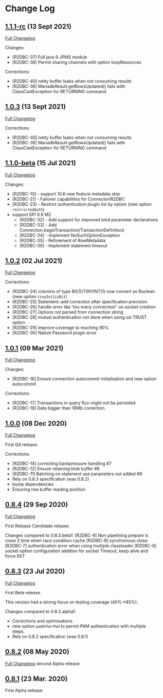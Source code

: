 # Change Log

## [1.1.1-rc](https://github.com/mariadb-corporation/mariadb-connector-r2dbc/tree/1.1.1) (13 Sept 2021)
[Full Changelog](https://github.com/mariadb-corporation/mariadb-connector-r2dbc/compare/1.1.0...1.1.1)

Changes:
* [R2DBC-37] Full java 9 JPMS module
* [R2DBC-38] Permit sharing channels with option loopResources

Corrections:
* [R2DBC-40] netty buffer leaks when not consuming results
* [R2DBC-39] MariadbResult.getRowsUpdated() fails with ClassCastException for RETURNING command

## [1.0.3](https://github.com/mariadb-corporation/mariadb-connector-r2dbc/tree/1.0.3) (13 Sept 2021)
[Full Changelog](https://github.com/mariadb-corporation/mariadb-connector-r2dbc/compare/1.0.2...1.0.3)

Corrections:
* [R2DBC-40] netty buffer leaks when not consuming results
* [R2DBC-39] MariadbResult.getRowsUpdated() fails with ClassCastException for RETURNING command

## [1.1.0-beta](https://github.com/mariadb-corporation/mariadb-connector-r2dbc/tree/1.1.0-beta) (15 Jul 2021)
[Full Changelog](https://github.com/mariadb-corporation/mariadb-connector-r2dbc/compare/1.0.2...1.1.0-beta)

Changes:
* [R2DBC-10] - support 10.6 new feature metadata skip
* [R2DBC-21] - Failover capabilities for Connector/R2DBC
* [R2DBC-23] - Restrict authentication plugin list by option  (new option `restrictedAuth`)
* support SPI 0.9 M2
  * [R2DBC-32] - Add support for improved bind parameter declarations
  * [R2DBC-33] - Add Connection.beginTransaction(TransactionDefinition)
  * [R2DBC-34] - implement NoSuchOptionException
  * [R2DBC-35] - Refinement of RowMetadata
  * [R2DBC-36] - Implement statement timeout
  
## [1.0.2](https://github.com/mariadb-corporation/mariadb-connector-r2dbc/tree/1.0.2) (02 Jul 2021)
[Full Changelog](https://github.com/mariadb-corporation/mariadb-connector-r2dbc/compare/1.0.1...1.0.2)

Corrections:
* [R2DBC-24] columns of type Bit(1)/TINYINT(1) now convert as Boolean (new option `tinyInt1isBit`)
* [R2DBC-25] Statement::add correction after specification precision
* [R2DBC-26] handle error like 'too many connection" on socket creation
* [R2DBC-27] Options not parsed from connection string
* [R2DBC-28] mutual authentication not done when using ssl TRUST option
* [R2DBC-29] improve coverage to reaching 90%
* [R2DBC-30] Native Password plugin error

## [1.0.1](https://github.com/mariadb-corporation/mariadb-connector-r2dbc/tree/1.0.1) (09 Mar 2021)
[Full Changelog](https://github.com/mariadb-corporation/mariadb-connector-r2dbc/compare/1.0.0...1.0.1)

Changes:
* [R2DBC-16] Ensure connection autocommit initialisation and new option autocommit 

Corrections:  
* [R2DBC-17] Transactions in query flux might not be persisted
* [R2DBC-19] Data bigger than 16Mb correction.

## [1.0.0](https://github.com/mariadb-corporation/mariadb-connector-r2dbc/tree/1.0.0) (08 Dec 2020)
[Full Changelog](https://github.com/mariadb-corporation/mariadb-connector-r2dbc/compare/0.8.4...1.0.0)

First GA release.

Corrections:
* [R2DBC-14] correcting backpressure handling #7
* [R2DBC-12] Ensure retaining blob buffer #6
* [R2DBC-11] Batching on statement use parameters not added #8
* Rely on 0.8.3 specification (was 0.8.2)
* bump dependencies
* Ensuring row buffer reading position

## [0.8.4](https://github.com/mariadb-corporation/mariadb-connector-r2dbc/tree/0.8.4) (29 Sep 2020)
[Full Changelog](https://github.com/mariadb-corporation/mariadb-connector-r2dbc/compare/0.8.3...0.8.4)

First Release Candidate release.

Changes compared to 0.8.3.beta1:
[R2DBC-9] Non pipelining prepare is close 2 time when race condition cache
[R2DBC-8] synchronous close
[R2DBC-7] authentication error when using multiple classloader
[R2DBC-6] socket option configuration addition for socket Timeout, keep alive and force RST

## [0.8.3](https://github.com/mariadb-corporation/mariadb-connector-r2dbc/tree/0.8.3) (23 Jul 2020)
[Full Changelog](https://github.com/mariadb-corporation/mariadb-connector-r2dbc/compare/0.8.2...0.8.3)

First Beta release.

This version had a strong focus on testing coverage (40%->85%).

Changes compared to 0.8.2.alpha1:
* Corrections and optimisations
* new option `pamOtherPwd` to permit PAM authentication with multiple steps. 
* Rely on 0.8.2 specification (was 0.8.1)


## [0.8.2](https://github.com/mariadb-corporation/mariadb-connector-r2dbc/tree/0.8.2) (08 May 2020)
[Full Changelog](https://github.com/mariadb-corporation/mariadb-connector-r2dbc/compare/0.8.1...0.8.2)
second Alpha release

## [0.8.1](https://github.com/mariadb-corporation/mariadb-connector-r2dbc/tree/0.8.1) (23 Mar. 2020)
First Alpha release